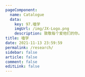 ```yaml
---
pageComponent: 
  name: Catalogue
  data: 
    key: 97.嗑学
    imgUrl: /img/JX-Logo.png
    description: 致敬每个爱他们的你。
title: 嗑学
date: 2021-11-13 23:59:59
permalink: /research/
sidebar: false
article: false
comment: false
editLink: false
---
```


